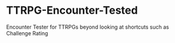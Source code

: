 # TTRPG-Encounter-Tested
Encounter Tester for TTRPGs beyond looking at shortcuts such as Challenge Rating
